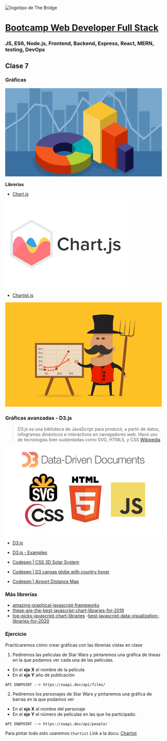 ![logotipo de The Bridge](https://user-images.githubusercontent.com/27650532/77754601-e8365180-702b-11ea-8bed-5bc14a43f869.png  "logotipo de The Bridge")


# [Bootcamp Web Developer Full Stack](https://www.thebridge.tech/bootcamps/bootcamp-fullstack-developer/)
### JS, ES6, Node.js, Frontend, Backend, Express, React, MERN, testing, DevOps

## Clase 7

### Gráficas 

![Chart](../../assets/js_avanzado/clase7/chart.jpeg)

**Librerías**
- [Chart.js](http://www.chartjs.org/)

![Chart.js](../../assets/js_avanzado/clase7/chartjs.jpg)

- [Chartist.js](http://gionkunz.github.io/chartist-js/)

![Leaflet](../../assets/js_avanzado/clase7/chartist.gif)

### Gráficas avanzadas - D3.js
>D3.js es una biblioteca de JavaScript para producir, a partir de datos, infogramas dinámicos e interactivos en navegadores web. Hace uso de tecnologías bien sustentadas como SVG, HTML5, y CSS [Wikipedia](https://es.wikipedia.org/wiki/D3.js)

![Chart.js](../../assets/js_avanzado/clase7/d3js.jpg)
- [D3.js](https://d3js.org/)
- [D3.js - Examples](https://observablehq.com/@d3/gallery)

- [Codepen | CSS 3D Solar System](https://codepen.io/juliangarnier/pen/idhuG)
- [Codepen | D3 canvas globe with country hover](https://codepen.io/jorin/pen/YNajXZ)
- [Codepen | Airport Distance Map](https://codepen.io/shshaw/pen/vJNMQY)

### Más librerías
- [amazing-graphical-javascript-frameworks](https://www.creativebloq.com/features/amazing-graphical-javascript-frameworks)
- [these-are-the-best-javascript-chart-libraries-for-2019]( https://www.freecodecamp.org/news/these-are-the-best-javascript-chart-libraries-for-2019-29782f5e1dc2/)
- [top-picks-javascript-chart-libraries](https://blog.logrocket.com/top-picks-javascript-chart-libraries/)
 -[best-javascript-data-visualization-libraries-for-2020](https://medium.com/javascript-in-plain-english/best-javascript-data-visualization-libraries-for-2020-15291919a176)



### Ejercicio

Practicaremos cómo crear gráficas con las librerías vistas en clase

1. Pediremos las películas de Star Wars y pintaremos una gráfica de líneas en la que podamos ver cada una de las películas.
- En el **eje X** el nombre de la película
- En el **eje Y** año de publicación

```
API ENDPOINT --> https://swapi.dev/api/films/
```

2. Pediremos los personajes de Star Wars y pintaremos una gráfica de barras en la que podamos ver
- En el **eje X** el nombre del personaje
- En el **eje Y** el número de películas en las que ha participado.

```
API ENDPOINT --> https://swapi.dev/api/people/
```

Para pintar todo esto usaremos `Chartist`
Link a la docu: [Chartist](https://gionkunz.github.io/chartist-js/api-documentation.html)

